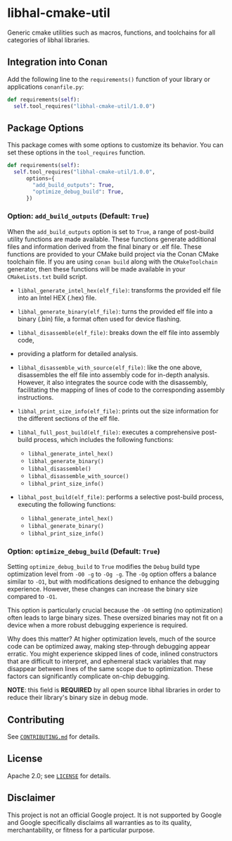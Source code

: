 # libhal-cmake-util

Generic cmake utilities such as macros, functions, and toolchains for all
categories of libhal libraries.

## Integration into Conan

Add the following line to the `requirements()` function of your library or
applications `conanfile.py`:

```python
def requirements(self):
  self.tool_requires("libhal-cmake-util/1.0.0")
```

## Package Options

This package comes with some options to customize its behavior. You can set
these options in the `tool_requires` function.

```python
def requirements(self):
  self.tool_requires("libhal-cmake-util/1.0.0",
      options={
        "add_build_outputs": True,
        "optimize_debug_build": True,
      })
```

### Option: `add_build_outputs` (Default: `True`)

When the `add_build_outputs` option is set to `True`, a range of post-build
utility functions are made available. These functions generate additional files
and information derived from the final binary or .elf file. These functions are
provided to your CMake build project via the Conan CMake toolchain file. If
you are using `conan build` along with the `CMakeToolchain` generator, then
these functions will be made available in your `CMakeLists.txt` build script.

- `libhal_generate_intel_hex(elf_file)`: transforms the provided elf file into
  an Intel HEX (.hex) file.

- `libhal_generate_binary(elf_file)`: turns the provided elf file into a binary
  (.bin) file, a format often used for device flashing.

- `libhal_disassemble(elf_file)`: breaks down the elf file into assembly code,
- providing a platform for detailed analysis.

- `libhal_disassemble_with_source(elf_file)`:  like the one above, disassembles
  the elf file into assembly code for in-depth analysis. However, it also
  integrates the source code with the disassembly, facilitating the mapping of
  lines of code to the corresponding assembly instructions.

- `libhal_print_size_info(elf_file)`: prints out the size
  information for the different sections of the elf file.

- `libhal_full_post_build(elf_file)`: executes a comprehensive post-build
  process, which includes the following functions:
  - `libhal_generate_intel_hex()`
  - `libhal_generate_binary()`
  - `libhal_disassemble()`
  - `libhal_disassemble_with_source()`
  - `libhal_print_size_info()`

- `libhal_post_build(elf_file)`: performs a selective post-build process,
  executing the following functions:
  - `libhal_generate_intel_hex()`
  - `libhal_generate_binary()`
  - `libhal_print_size_info()`

### Option: `optimize_debug_build` (Default: `True`)

Setting `optimize_debug_build` to `True` modifies the `Debug` build type
optimization level from `-O0 -g` to `-Og -g`. The `-Og` option offers a balance
similar to `-O1`, but with modifications designed to enhance the debugging
experience. However, these changes can increase the binary size compared to
`-O1`.

This option is particularly crucial because the `-O0` setting (no optimization)
often leads to large binary sizes. These oversized binaries may not fit on a
device when a more robust debugging experience is required.

Why does this matter? At higher optimization levels, much of the source code can
be optimized away, making step-through debugging appear erratic. You might
experience skipped lines of code, inlined constructors that are difficult to
interpret, and ephemeral stack variables that may disappear between lines of the
same scope due to optimization. These factors can significantly complicate
on-chip debugging.

**NOTE**: this field is **REQUIRED** by all open source libhal libraries in
order to reduce their library's binary size in debug mode.

## Contributing

See [`CONTRIBUTING.md`](CONTRIBUTING.md) for details.

## License

Apache 2.0; see [`LICENSE`](LICENSE) for details.

## Disclaimer

This project is not an official Google project. It is not supported by
Google and Google specifically disclaims all warranties as to its quality,
merchantability, or fitness for a particular purpose.
